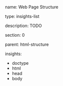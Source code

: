 name: Web Page Structure

type: insights-list

description: TODO

section: 0

parent: html-structure

insights:
  - doctype
  - html
  - head
  - body

